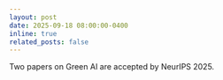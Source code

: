 ```yaml
---
layout: post
date: 2025-09-18 08:00:00-0400
inline: true
related_posts: false
---
```

Two papers on Green AI are accepted by <span class="news-badge news-badge-conference">NeurIPS 2025</span>.
